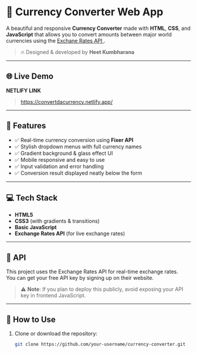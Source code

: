 # 💱 Currency Converter Web App

A beautiful and responsive **Currency Converter** made with **HTML**, **CSS**, and **JavaScript** that allows you to convert amounts between major world currencies using the [Exchane Rates API ](https://exchangerate.host/).

> 🔥 Designed & developed by **Heet Kumbharana**

---

## 🌐 Live Demo

**NETLIFY LINK**
> https://convertdacurrency.netlify.app/
---

## 🚀 Features

- ✅ Real-time currency conversion using **Fixer API**
- ✅ Stylish dropdown menus with full currency names
- ✅ Gradient background & glass effect UI
- ✅ Mobile responsive and easy to use
- ✅ Input validation and error handling
- ✅ Conversion result displayed neatly below the form

---

## 💻 Tech Stack

- **HTML5**
- **CSS3** (with gradients & transitions)
- **Basic JavaScript**
- **Exchange Rates API** (for live exchange rates)

---

## 🔑 API

This project uses the Exchange Rates API for real-time exchange rates.  
You can get your free API key by signing up on their website.

> ⚠️ **Note**: If you plan to deploy this publicly, avoid exposing your API key in frontend JavaScript.

---

## 🧠 How to Use

1. Clone or download the repository:
   ```bash
   git clone https://github.com/your-username/currency-converter.git
